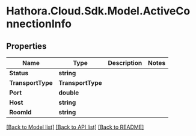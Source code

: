 # Hathora.Cloud.Sdk.Model.ActiveConnectionInfo

## Properties

Name | Type | Description | Notes
------------ | ------------- | ------------- | -------------
**Status** | **string** |  | 
**TransportType** | **TransportType** |  | 
**Port** | **double** |  | 
**Host** | **string** |  | 
**RoomId** | **string** |  | 

[[Back to Model list]](../README.md#documentation-for-models) [[Back to API list]](../README.md#documentation-for-api-endpoints) [[Back to README]](../README.md)


